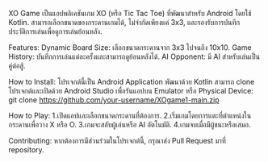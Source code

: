 XO Game เป็นแอปพลิเคชันเกม XO (หรือ Tic Tac Toe) ที่พัฒนาสำหรับ Android โดยใช้ Kotlin. สามารถเลือกขนาดของกระดานเกมได้, ไม่จำกัดเพียงแค่ 3x3, และรองรับการบันทึกประวัติการเล่นเพื่อดูการเล่นย้อนหลัง.

Features:
Dynamic Board Size: เลือกขนาดกระดานจาก 3x3 ไปจนถึง 10x10.
Game History: บันทึกการเล่นแต่ละครั้งและสามารถดูย้อนหลังได้.
AI Opponent: มี AI สำหรับเล่นเป็นคู่ต่อสู้.

How to Install:
โปรเจกต์นี้เป็น Android Application พัฒนาด้วย Kotlin สามารถ clone โปรเจกต์และเปิดด้วย Android Studio เพื่อรันแอปบน Emulator หรือ Physical Device:
git clone https://github.com/your-username/XOgame1-main.zip

How to Play:
1.เปิดแอปและเลือกขนาดกระดานที่ต้องการ.
2.เริ่มเกมโดยการแตะที่ตำแหน่งในกระดานเพื่อวาง X หรือ O.
3.เกมจะสลับผู้เล่นหรือ AI อัตโนมัติ.
4.เกมจบเมื่อมีผู้ชนะหรือเสมอ.

Contributing:
หากต้องการมีส่วนร่วมในโปรเจกต์นี้, กรุณาส่ง Pull Request มาที่ repository.
